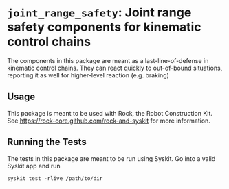 # `joint_range_safety`: Joint range safety components for kinematic control chains

The components in this package are meant as a last-line-of-defense in
kinematic control chains. They can react quickly to out-of-bound
situations, reporting it as well for higher-level reaction (e.g. braking)

## Usage

This package is meant to be used with Rock, the Robot Construction Kit.
See https://rock-core.github.com/rock-and-syskit for more information.

## Running the Tests

The tests in this package are meant to be run using Syskit. Go into
a valid Syskit app and run

~~~
syskit test -rlive /path/to/dir
~~~